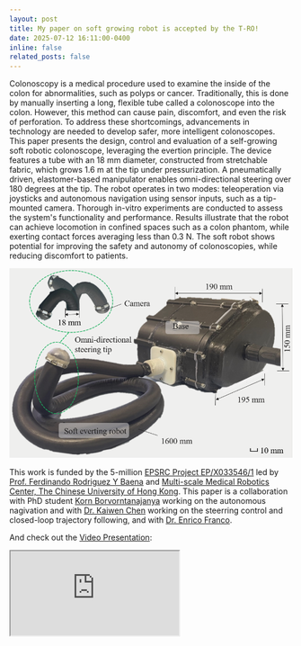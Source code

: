 ```yaml
---
layout: post
title: My paper on soft growing robot is accepted by the T-RO!
date: 2025-07-12 16:11:00-0400
inline: false
related_posts: false
---
```


Colonoscopy is a medical procedure used to examine the inside of the colon for abnormalities, such as polyps or cancer. Traditionally, this is done by manually inserting a long, flexible tube called a colonoscope into the colon. However, this method can cause pain, discomfort, and even the risk of perforation. To address these shortcomings, advancements in technology are needed to develop safer, more intelligent colonoscopes. This paper presents the design, control and evaluation of a self-growing soft robotic colonoscope, leveraging the evertion principle. The device features a tube with an 18 mm diameter, constructed from stretchable fabric, which grows 1.6 m at the tip under pressurization. A pneumatically driven, elastomer-based manipulator enables omni-directional steering over 180 degrees at the tip. The robot operates in two modes: teleoperation via joysticks and autonomous navigation using sensor inputs, such as a tip-mounted camera. Thorough in-vitro experiments are conducted to assess the system's functionality and performance. Results illustrate that the robot can achieve locomotion in confined spaces such as a colon phantom, while exerting contact forces averaging less than 0.3 N. The soft robot shows potential for improving the safety and autonomy of colonoscopies, while reducing discomfort to patients.

<div class="row mt-3">
  <div class="col-sm mt-3 mt-md-0">
    <img class="img-fluid rounded z-depth-1" src="/assets/img/TRO_system.png" alt="Overview of the soft everting robot" data-zoomable>
  </div>
</div>

This work is funded by the 5-million [EPSRC Project EP/X033546/1](https://gtr.ukri.org/projects?ref=EP%2FX033546%2F1) led by [Prof. Ferdinando Rodriguez Y Baena](https://profiles.imperial.ac.uk/f.rodriguez) and [Multi-scale Medical Robotics Center, The Chinese University of Hong Kong](https://www.mrc-cuhk.com/). This paper is a collaboration with PhD student [Korn Borvorntanajanya](https://scholar.google.com/citations?user=ljKquOcAAAAJ&hl=en) working on the autonomous nagivation and with [Dr. Kaiwen Chen](https://profiles.imperial.ac.uk/kaiwen.chen16) working on the steerring control and closed-loop trajectory following, and with [Dr. Enrico Franco](https://profiles.imperial.ac.uk/e.franco11). 

And check out the [Video Presentation](https://www.youtube.com/watch?v=KA3DegGUyeA&t=14s):
<div class="embed-responsive embed-responsive-16by9">
  <iframe class="embed-responsive-item" src="https://www.youtube.com//embed/KA3DegGUyeA&t=14s" allowfullscreen></iframe>
</div>


<!-- Announcements and news can be much longer than just quick inline posts. In fact, they can have all the features available for the standard blog posts. See below.

---

Jean shorts raw denim Vice normcore, art party High Life PBR skateboard stumptown vinyl kitsch. Four loko meh 8-bit, tousled banh mi tilde forage Schlitz dreamcatcher twee 3 wolf moon. Chambray asymmetrical paleo salvia, sartorial umami four loko master cleanse drinking vinegar brunch. <a href="https://www.pinterest.com">Pinterest</a> DIY authentic Schlitz, hoodie Intelligentsia butcher trust fund brunch shabby chic Kickstarter forage flexitarian. Direct trade <a href="https://en.wikipedia.org/wiki/Cold-pressed_juice">cold-pressed</a> meggings stumptown plaid, pop-up taxidermy. Hoodie XOXO fingerstache scenester Echo Park. Plaid ugh Wes Anderson, freegan pug selvage fanny pack leggings pickled food truck DIY irony Banksy.

#### Hipster list

<ul>
    <li>brunch</li>
    <li>fixie</li>
    <li>raybans</li>
    <li>messenger bag</li>
</ul>

Hoodie Thundercats retro, tote bag 8-bit Godard craft beer gastropub. Truffaut Tumblr taxidermy, raw denim Kickstarter sartorial dreamcatcher. Quinoa chambray slow-carb salvia readymade, bicycle rights 90's yr typewriter selfies letterpress cardigan vegan.

---

Pug heirloom High Life vinyl swag, single-origin coffee four dollar toast taxidermy reprehenderit fap distillery master cleanse locavore. Est anim sapiente leggings Brooklyn ea. Thundercats locavore excepteur veniam eiusmod. Raw denim Truffaut Schlitz, migas sapiente Portland VHS twee Bushwick Marfa typewriter retro id keytar.

> We do not grow absolutely, chronologically. We grow sometimes in one dimension, and not in another, unevenly. We grow partially. We are relative. We are mature in one realm, childish in another.
> —Anais Nin

Fap aliqua qui, scenester pug Echo Park polaroid irony shabby chic ex cardigan church-key Odd Future accusamus. Blog stumptown sartorial squid, gastropub duis aesthetic Truffaut vero. Pinterest tilde twee, odio mumblecore jean shorts lumbersexual. -->
